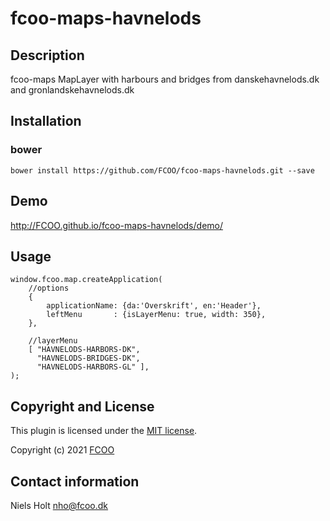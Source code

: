 # fcoo-maps-havnelods


## Description
fcoo-maps MapLayer with harbours and bridges from danskehavnelods.dk and gronlandskehavnelods.dk

## Installation
### bower
`bower install https://github.com/FCOO/fcoo-maps-havnelods.git --save`

## Demo
http://FCOO.github.io/fcoo-maps-havnelods/demo/

## Usage

    window.fcoo.map.createApplication(
        //options
        {
            applicationName: {da:'Overskrift', en:'Header'},
            leftMenu       : {isLayerMenu: true, width: 350},
        },

        //layerMenu
        [ "HAVNELODS-HARBORS-DK",
          "HAVNELODS-BRIDGES-DK",
          "HAVNELODS-HARBORS-GL" ],
    );


<!-- ### options
| Id | Type | Default | Description |
| :--: | :--: | :-----: | --- |
| options1 | boolean | true | If <code>true</code> the ... |
| options2 | string | null | Contain the ... |


### Methods

    .methods1( arg1, arg2,...): Do something
    .methods2( arg1, arg2,...): Do something else

 -->

## Copyright and License
This plugin is licensed under the [MIT license](https://github.com/FCOO/fcoo-maps-havnelods/LICENSE).

Copyright (c) 2021 [FCOO](https://github.com/FCOO)

## Contact information

Niels Holt nho@fcoo.dk

